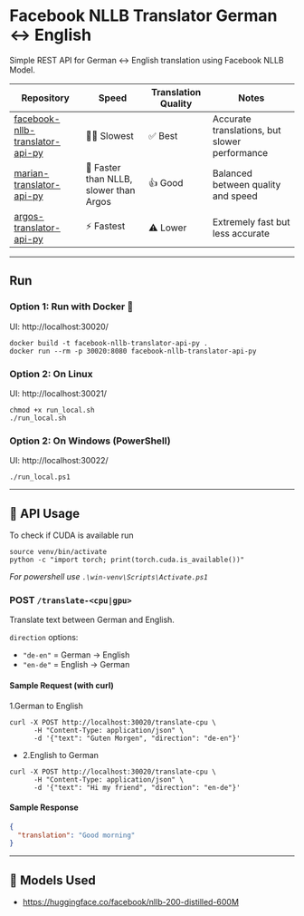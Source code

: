 # Facebook NLLB Translator German ↔ English

Simple REST API for German ↔ English translation using Facebook NLLB Model.

| Repository                                                                                    | Speed                                  | Translation Quality | Notes                                         |
|-----------------------------------------------------------------------------------------------|----------------------------------------|---------------------|-----------------------------------------------|
| [facebook-nllb-translator-api-py](https://github.com/jmaycon/facebook-nllb-translator-api-py) | 🚶‍♂️ Slowest                          | ✅ Best              | Accurate translations, but slower performance |
| [marian-translator-api-py](https://github.com/jmaycon/marian-translator-api-py)               | 🏃 Faster than NLLB, slower than Argos | 👍 Good             | Balanced between quality and speed            |
| [argos-translator-api-py](https://github.com/jmaycon/argos-translator-api-py)                 | ⚡ Fastest                              | ⚠️ Lower            | Extremely fast but less accurate              |

---

## Run

### Option 1: Run with Docker 🐳

UI: http://localhost:30020/

```shell
docker build -t facebook-nllb-translator-api-py .
docker run --rm -p 30020:8080 facebook-nllb-translator-api-py 
```

### Option 2: On Linux

UI: http://localhost:30021/

```shell
chmod +x run_local.sh
./run_local.sh
```

### Option 2: On Windows (PowerShell)

UI: http://localhost:30022/

```shell
./run_local.ps1
```

---

## 🔁 API Usage

To check if CUDA is available run

```shell
source venv/bin/activate
python -c "import torch; print(torch.cuda.is_available())"
```
_For powershell use `.\win-venv\Scripts\Activate.ps1`_

### POST `/translate-<cpu|gpu>`



Translate text between German and English.

`direction` options:

- `"de-en"` = German → English
- `"en-de"` = English → German

#### Sample Request (with curl)

1.German to English

```shell
curl -X POST http://localhost:30020/translate-cpu \
      -H "Content-Type: application/json" \
      -d '{"text": "Guten Morgen", "direction": "de-en"}'
```

- 2.English to German

```shell
curl -X POST http://localhost:30020/translate-cpu \
      -H "Content-Type: application/json" \
      -d '{"text": "Hi my friend", "direction": "en-de"}'
```

#### Sample Response

```json
{
  "translation": "Good morning"
}
```
---

## 🧩 Models Used

- https://huggingface.co/facebook/nllb-200-distilled-600M



